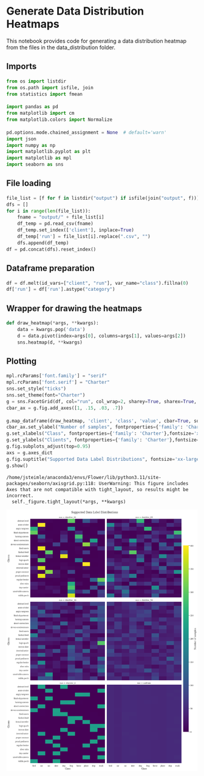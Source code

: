 # Generate Data Distribution Heatmaps

This notebook provides code for generating a data distribution heatmap from the files in the data_distribution  folder.

## Imports


```python
from os import listdir
from os.path import isfile, join
from statistics import fmean

import pandas as pd
from matplotlib import cm
from matplotlib.colors import Normalize

pd.options.mode.chained_assignment = None  # default='warn'
import json
import numpy as np
import matplotlib.pyplot as plt
import matplotlib as mpl
import seaborn as sns
```

## File loading


```python
file_list = [f for f in listdir("output") if isfile(join("output", f))]
dfs = []
for i in range(len(file_list)):
    fname = "output/" + file_list[i]
    df_temp = pd.read_csv(fname)
    df_temp.set_index(['client'], inplace=True)
    df_temp['run'] = file_list[i].replace(".csv", "")
    dfs.append(df_temp)
df = pd.concat(dfs).reset_index()
```

## Dataframe preparation


```python
df = df.melt(id_vars=["client", "run"], var_name="class").fillna(0)
df['run'] = df['run'].astype("category")
```

## Wrapper for drawing the heatmaps


```python
def draw_heatmap(*args, **kwargs):
    data = kwargs.pop('data')
    d = data.pivot(index=args[0], columns=args[1], values=args[2])
    sns.heatmap(d, **kwargs)
```

## Plotting


```python
mpl.rcParams['font.family'] = "serif"
mpl.rcParams['font.serif'] = "Charter"
sns.set_style("ticks")
sns.set_theme(font="Charter")
g = sns.FacetGrid(df, col="run", col_wrap=2, sharey=True, sharex=True, xlim=(0.5,1.0), height=7, aspect=1)
cbar_ax = g.fig.add_axes([1, .15, .03, .7])

g.map_dataframe(draw_heatmap, 'client', 'class', 'value', cbar=True, square = False, vmin=0, vmax=400, cmap='viridis', cbar_ax=cbar_ax)
cbar_ax.set_ylabel("Number of samples", fontproperties={'family': 'Charter'},fontsize='x-large')
g.set_xlabels("Class", fontproperties={'family': 'Charter'},fontsize='x-large')
g.set_ylabels("Clients", fontproperties={'family': 'Charter'},fontsize='x-large')
g.fig.subplots_adjust(top=0.95)
axs = g.axes_dict
g.fig.suptitle("Supported Data Label Distributions", fontsize='xx-large', fontproperties={'family': 'Charter'})
g.show()
```

    /home/jsteimle/anaconda3/envs/Flower/lib/python3.11/site-packages/seaborn/axisgrid.py:118: UserWarning: This figure includes Axes that are not compatible with tight_layout, so results might be incorrect.
      self._figure.tight_layout(*args, **kwargs)



    
![png](output_11_1.png)
    

